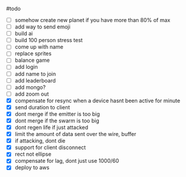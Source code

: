 #todo
 - [ ] somehow create new planet if you have more than 80% of max
 - [ ] add way to send emoji
 - [ ] build ai
 - [ ] build 100 person stress test
 - [ ] come up with name
 - [ ] replace sprites
 - [ ] balance game
 - [ ] add login
 - [ ]   add name to join
 - [ ] add leaderboard
 - [ ]   add mongo?
 - [ ] add zoom out
 - [x] compensate for resync when a device hasnt been active for minute
 - [x] send duration to client
 - [x] dont merge if the emitter is too big
 - [x] dont merge if the swarm is too big
 - [x] dont regen life if just attacked
 - [x] limit the amount of data sent over the wire, buffer
 - [x] if attacking, dont die
 - [x] support for client disconnect
 - [x] rect not ellipse
 - [x] compensate for lag, dont just use 1000/60
 - [x] deploy to aws
